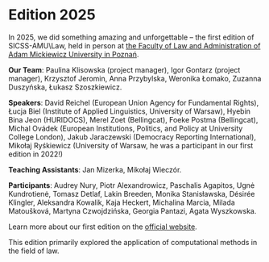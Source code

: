 # Edition 2025

In 2025, we did something amazing and unforgettable – the first edition of SICSS-AMU\Law, held in person at [the Faculty of Law and Administration of Adam Mickiewicz University in Poznań](https://prawo.amu.edu.pl/en/).

**Our Team**:
Paulina Klisowska (project manager), Igor Gontarz (project manager), Krzysztof Jeromin, Anna Przybylska, Weronika Łomako, Zuzanna Duszyńska, Łukasz Szoszkiewicz.

**Speakers**:
David Reichel (European Union Agency for Fundamental Rights), Łucja Biel (Institute of Applied Linguistics, University of Warsaw), Hyebin Bina Jeon (HURIDOCS), Merel Zoet (Bellingcat), Foeke Postma (Bellingcat), Michal Ovádek (European Institutions, Politics, and Policy at University College London), Jakub Jaraczewski (Democracy Reporting International), Mikołaj Ryśkiewicz (University of Warsaw, he was a participant in our first edition in 2022!)

**Teaching Assistants**:
Jan Mizerka, Mikołaj Wieczór.

**Participants**:
Audrey Nury, Piotr Alexandrowicz, Paschalis Agapitos, Ugnė Kundrotienė, Tomasz Detlaf, Lakin Breeden, Monika Stanisławska, Désirée Klingler, Aleksandra Kowalik, Kaja Heckert, Michalina Marcia, Milada Matoušková, Martyna Czwojdzińska, Georgia Pantazi, Agata Wyszkowska.

Learn more about our first edition on the [official website](https://sicss.io/2025/amu-law/).

This edition primarily explored the application of computational methods in the field of law.

